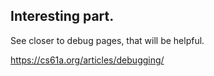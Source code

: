 ## Interesting part.

See closer to debug pages, that will be helpful.

https://cs61a.org/articles/debugging/
